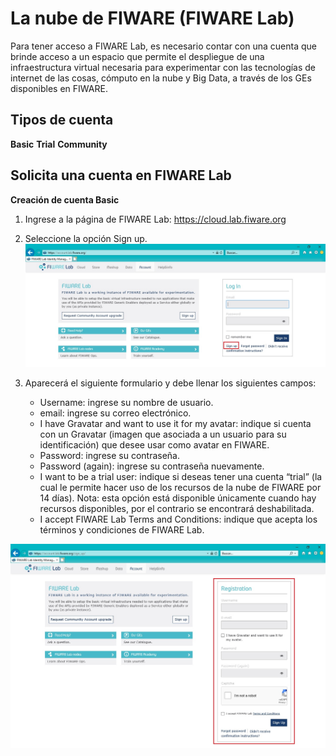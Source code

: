 # La nube de FIWARE (FIWARE Lab)

Para tener acceso a FIWARE Lab, es necesario contar con una cuenta que brinde acceso a un espacio que permite el despliegue de una infraestructura virtual necesaria para experimentar con las tecnologías de internet de las cosas, cómputo en la nube y Big Data, a través de los GEs disponibles en FIWARE.

## Tipos de cuenta 
**Basic**
**Trial**
**Community**

## Solicita una cuenta en FIWARE Lab

**Creación de cuenta Basic**
1. Ingrese a la página de FIWARE Lab: <https://cloud.lab.fiware.org>
2. Seleccione la opción Sign up.
  ![Crearcuenta](./images//FL-01.jpg)
  
3.	Aparecerá el siguiente formulario y debe llenar los siguientes campos:

    -	Username: ingrese su nombre de usuario.
    - email: ingrese su correo electrónico.
    - I have Gravatar and want to use it for my avatar: indique si cuenta con un Gravatar (imagen que asociada a un usuario para su identificación) que desee usar como avatar en FIWARE. 
    - Password: ingrese su contraseña.
    - Password (again): ingrese su contraseña nuevamente.
    - I want to be a trial user: indique si deseas tener una cuenta “trial” (la cual le permite hacer uso de los recursos de la nube de FIWARE por 14 días). Nota: esta opción está disponible únicamente cuando hay recursos disponibles, por el contrario se encontrará deshabilitada. 
    - I accept FIWARE Lab Terms and Conditions: indique que acepta los términos y condiciones de FIWARE Lab. 

  ![Crearcuenta](./images//FL-02.jpg)
